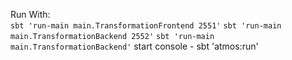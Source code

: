  
Run With:  
 ```sbt 'run-main main.TransformationFrontend 2551'```
 ```sbt 'run-main main.TransformationBackend 2552'```
 ```sbt 'run-main main.TransformationBackend'```
 start console - sbt 'atmos:run'
